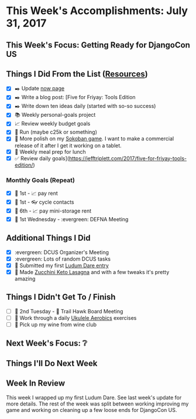 # This Week's Accomplishments: July 31, 2017

## This Week's Focus: Getting Ready for DjangoCon US

## Things I Did From the List ([Resources](resources.md))

- [x] :black_nib: Update [now page](http://jefftriplett.com/now/)
- [x] :black_nib: Write a blog post: [Five for Friyay: Tools Edition
- [x] :black_nib: Write down ten ideas daily (started with so-so success)
- [x] :books: Weekly personal-goals project
- [x] :chart_with_upwards_trend: Review weekly budget goals
- [x] :running: Run (maybe c25k or something)
- [x] :space_invader: More polish on my [Sokoban game](https://ldjam.com/events/ludum-dare/39/ld39-sokoban). I want to make a commercial release of it after I get it working on a tablet.
- [x] :stew: Weekly meal prep for lunch
- [x] :white_check_mark: Review daily goals](https://jefftriplett.com/2017/five-for-friyay-tools-edition/)

### Monthly Goals (Repeat)

- [x] :calendar: 1st - :chart_with_upwards_trend: pay rent
- [x] :calendar: 1st - :eyeglasses: cycle contacts
- [x] :calendar: 6th - :chart_with_upwards_trend: pay mini-storage rent
- [x] :calendar: 1st Wednesday - :evergreen: DEFNA Meeting

## Additional Things I Did

- [x] :evergreen: DCUS Organizer's Meeting
- [x] :evergreen: Lots of random DCUS tasks
- [x] :space_invader: Submitted my first [Ludum Dare entry](https://ldjam.com/events/ludum-dare/39/ld39-sokoban)
- [x] :stew: Made [Zucchini Keto Lasagna](https://www.ketoconnect.net/recipe/keto-lasagna/) and with a few tweaks it's pretty amazing

## Things I Didn't Get To / Finish

- [ ] :calendar: 2nd Tuesday - :running: Trail Hawk Board Meeting
- [ ] :guitar: Work through a daily [Ukulele Aerobics](https://www.amazon.com/Ukulele-Aerobics-Levels-Beginner-Advanced/dp/147681306X/?tag=jefftriplet07-20) exercises
- [ ] :wine_glass: Pick up my wine from wine club

## Next Week's Focus: :grey_question:

## Things I'll Do Next Week

## Week In Review

This week I wrapped up my first Ludum Dare. See last week's update for more details. The rest of the week was split between working improving my game and working on cleaning up a few loose ends for DjangoCon US.
